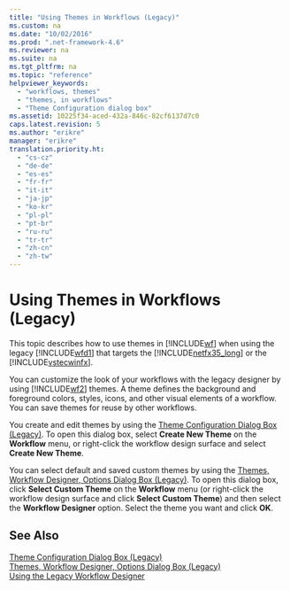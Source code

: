 ```yaml
---
title: "Using Themes in Workflows (Legacy)"
ms.custom: na
ms.date: "10/02/2016"
ms.prod: ".net-framework-4.6"
ms.reviewer: na
ms.suite: na
ms.tgt_pltfrm: na
ms.topic: "reference"
helpviewer_keywords: 
  - "workflows, themes"
  - "themes, in workflows"
  - "Theme Configuration dialog box"
ms.assetid: 10225f34-aced-432a-846c-82cf6137d7c0
caps.latest.revision: 5
ms.author: "erikre"
manager: "erikre"
translation.priority.ht: 
  - "cs-cz"
  - "de-de"
  - "es-es"
  - "fr-fr"
  - "it-it"
  - "ja-jp"
  - "ko-kr"
  - "pl-pl"
  - "pt-br"
  - "ru-ru"
  - "tr-tr"
  - "zh-cn"
  - "zh-tw"
---
```

# Using Themes in Workflows (Legacy)
This topic describes how to use themes in [!INCLUDE[wf](../WF_Design/includes/wf_md.md)] when using the legacy [!INCLUDE[wfd1](../WF_Design/includes/wfd1_md.md)] that targets the [!INCLUDE[netfx35_long](../WF_Design/includes/netfx35_long_md.md)] or the [!INCLUDE[vstecwinfx](../WF_Design/includes/vstecwinfx_md.md)].  
  
 You can customize the look of your workflows with the legacy designer by using [!INCLUDE[wf2](../WF_Design/includes/wf2_md.md)] themes. A theme defines the background and foreground colors, styles, icons, and other visual elements of a workflow. You can save themes for reuse by other workflows.  
  
 You create and edit themes by using the [Theme Configuration Dialog Box (Legacy)](../WF_Design/theme-configuration-dialog-box--legacy-.md). To open this dialog box, select **Create New Theme** on the **Workflow** menu, or right-click the workflow design surface and select **Create New Theme**.  
  
 You can select default and saved custom themes by using the [Themes, Workflow Designer, Options Dialog Box (Legacy)](../WF_Design/themes--workflow-designer--options-dialog-box--legacy-.md). To open this dialog box, click **Select Custom Theme** on the **Workflow** menu (or right-click the workflow design surface and click **Select Custom Theme**) and then select the **Workflow Designer** option. Select the theme you want and click **OK**.  
  
## See Also  
 [Theme Configuration Dialog Box (Legacy)](../WF_Design/theme-configuration-dialog-box--legacy-.md)   
 [Themes, Workflow Designer, Options Dialog Box (Legacy)](../WF_Design/themes--workflow-designer--options-dialog-box--legacy-.md)   
 [Using the Legacy Workflow Designer](../WF_Design/using-the-legacy-workflow-designer.md)
